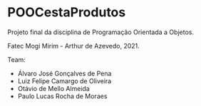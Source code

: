 # POOCestaProdutos

Projeto final da disciplina de Programação Orientada a Objetos.

Fatec Mogi Mirim - Arthur de Azevedo, 2021.

Team:
- Álvaro José Gonçalves de Pena
- Luiz Felipe Camargo de Oliveira
- Otávio de Mello Almeida
- Paulo Lucas Rocha de Moraes